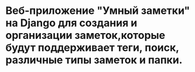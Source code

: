 # Веб-приложение "Умный заметки" на Django для создания и организации заметок,которые будут поддерживает теги, поиск, различные типы заметок и папки.
